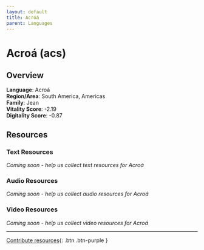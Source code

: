 ```yaml
---
layout: default
title: Acroá
parent: Languages
---
```


# Acroá (acs)

## Overview

**Language**: Acroá  
**Region/Area**: South America, Americas  
**Family**: Jean  
**Vitality Score**: -2.19  
**Digitality Score**: -0.87  

## Resources

### Text Resources
*Coming soon - help us collect text resources for Acroá*

### Audio Resources
*Coming soon - help us collect audio resources for Acroá*

### Video Resources
*Coming soon - help us collect video resources for Acroá*

---

[Contribute resources](https://fairtrain.github.io/){: .btn .btn-purple }
